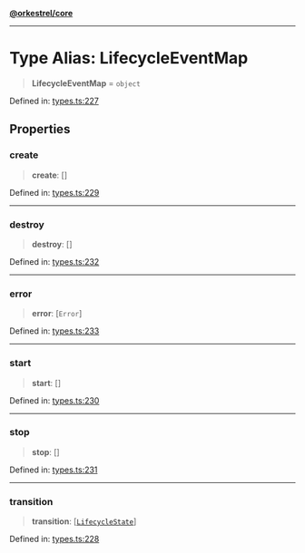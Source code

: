 [**@orkestrel/core**](../index.md)

***

# Type Alias: LifecycleEventMap

> **LifecycleEventMap** = `object`

Defined in: [types.ts:227](https://github.com/orkestrel/core/blob/076093e61b67cd3d4198b173439f047ddbc97abc/src/types.ts#L227)

## Properties

### create

> **create**: \[\]

Defined in: [types.ts:229](https://github.com/orkestrel/core/blob/076093e61b67cd3d4198b173439f047ddbc97abc/src/types.ts#L229)

***

### destroy

> **destroy**: \[\]

Defined in: [types.ts:232](https://github.com/orkestrel/core/blob/076093e61b67cd3d4198b173439f047ddbc97abc/src/types.ts#L232)

***

### error

> **error**: \[`Error`\]

Defined in: [types.ts:233](https://github.com/orkestrel/core/blob/076093e61b67cd3d4198b173439f047ddbc97abc/src/types.ts#L233)

***

### start

> **start**: \[\]

Defined in: [types.ts:230](https://github.com/orkestrel/core/blob/076093e61b67cd3d4198b173439f047ddbc97abc/src/types.ts#L230)

***

### stop

> **stop**: \[\]

Defined in: [types.ts:231](https://github.com/orkestrel/core/blob/076093e61b67cd3d4198b173439f047ddbc97abc/src/types.ts#L231)

***

### transition

> **transition**: \[[`LifecycleState`](LifecycleState.md)\]

Defined in: [types.ts:228](https://github.com/orkestrel/core/blob/076093e61b67cd3d4198b173439f047ddbc97abc/src/types.ts#L228)
